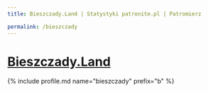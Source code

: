 ```yaml
---
title: Bieszczady.Land | Statystyki patronite.pl | Patromierz

permalink: /bieszczady
---
```


# [Bieszczady.Land](https://patronite.pl/bieszczady)

{% include profile.md name="bieszczady" prefix="b" %}
